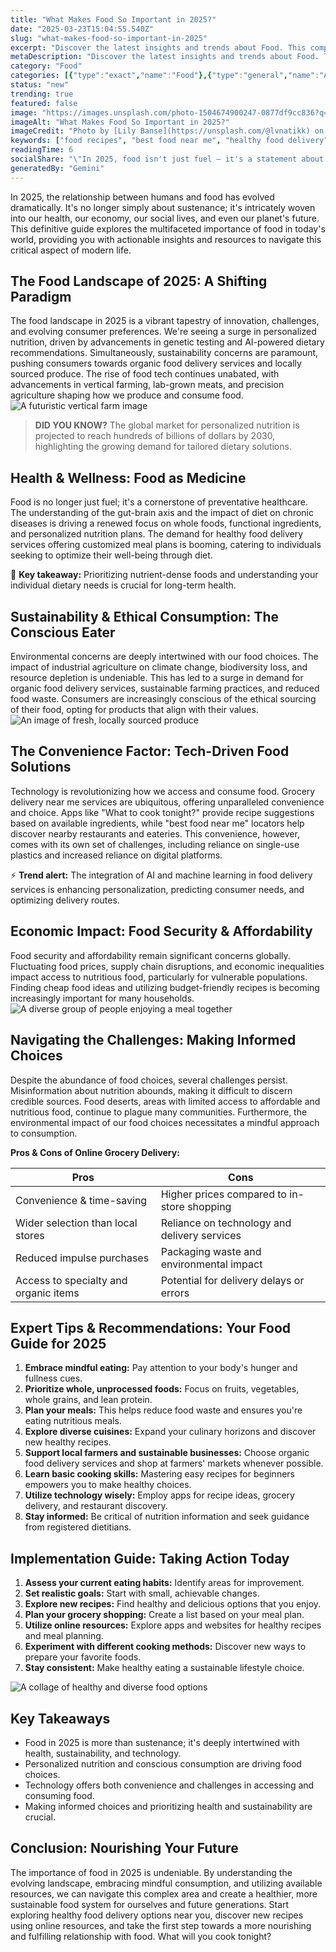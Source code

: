 ```yaml
---
title: "What Makes Food So Important in 2025?"
date: "2025-03-23T15:04:55.540Z"
slug: "what-makes-food-so-important-in-2025"
excerpt: "Discover the latest insights and trends about Food. This comprehensive guide covers everything you need to know about Food in 2025."
metaDescription: "Discover the latest insights and trends about Food. This comprehensive guide covers everything you need to know about Food in 2025."
category: "Food"
categories: [{"type":"exact","name":"Food"},{"type":"general","name":"Agriculture"},{"type":"medium","name":"Crop Science"},{"type":"specific","name":"Hydroponics"},{"type":"niche","name":"Vertical Farming"}]
status: "new"
trending: true
featured: false
image: "https://images.unsplash.com/photo-1504674900247-0877df9cc836?q=85&w=1200&fit=max&fm=webp&auto=compress"
imageAlt: "What Makes Food So Important in 2025?"
imageCredit: "Photo by [Lily Banse](https://unsplash.com/@lvnatikk) on Unsplash"
keywords: ["food recipes", "best food near me", "healthy food delivery", "cheap food ideas", "what to cook tonight", "easy recipes for beginners", "best restaurants near me", "organic food delivery services", "where to eat", "grocery delivery near me"]
readingTime: 6
socialShare: "\"In 2025, food isn't just fuel – it's a statement about our health, our values, and our planet's future.  What choices are you making?\""
generatedBy: "Gemini"
---
```




In 2025, the relationship between humans and food has evolved dramatically. It's no longer simply about sustenance; it's intricately woven into our health, our economy, our social lives, and even our planet's future.  This definitive guide explores the multifaceted importance of food in today's world, providing you with actionable insights and resources to navigate this critical aspect of modern life.

## The Food Landscape of 2025: A Shifting Paradigm

The food landscape in 2025 is a vibrant tapestry of innovation, challenges, and evolving consumer preferences.  We're seeing a surge in personalized nutrition, driven by advancements in genetic testing and AI-powered dietary recommendations.  Simultaneously, sustainability concerns are paramount, pushing consumers towards organic food delivery services and locally sourced produce.  The rise of food tech continues unabated, with advancements in vertical farming, lab-grown meats, and precision agriculture shaping how we produce and consume food. ![A futuristic vertical farm image](https://images.unsplash.com/photo-1482049016688-2d3e1b311543?q=85&w=1200&fit=max&fm=webp&auto=compress)

> **DID YOU KNOW?**  The global market for personalized nutrition is projected to reach hundreds of billions of dollars by 2030, highlighting the growing demand for tailored dietary solutions.

##  Health & Wellness: Food as Medicine

Food is no longer just fuel; it's a cornerstone of preventative healthcare.  The understanding of the gut-brain axis and the impact of diet on chronic diseases is driving a renewed focus on whole foods, functional ingredients, and personalized nutrition plans.  The demand for healthy food delivery services offering customized meal plans is booming, catering to individuals seeking to optimize their well-being through diet.

🔑 **Key takeaway:** Prioritizing nutrient-dense foods and understanding your individual dietary needs is crucial for long-term health.

##  Sustainability & Ethical Consumption:  The Conscious Eater

Environmental concerns are deeply intertwined with our food choices.  The impact of industrial agriculture on climate change, biodiversity loss, and resource depletion is undeniable.  This has led to a surge in demand for organic food delivery services, sustainable farming practices, and reduced food waste.  Consumers are increasingly conscious of the ethical sourcing of their food, opting for products that align with their values. ![An image of fresh, locally sourced produce](https://images.unsplash.com/photo-1467003909585-2f8a72700288?q=85&w=1200&fit=max&fm=webp&auto=compress)

## The Convenience Factor:  Tech-Driven Food Solutions

Technology is revolutionizing how we access and consume food.  Grocery delivery near me services are ubiquitous, offering unparalleled convenience and choice.  Apps like "What to cook tonight?" provide recipe suggestions based on available ingredients, while "best food near me" locators help discover nearby restaurants and eateries.  This convenience, however, comes with its own set of challenges, including reliance on single-use plastics and increased reliance on digital platforms.

⚡ **Trend alert:**  The integration of AI and machine learning in food delivery services is enhancing personalization, predicting consumer needs, and optimizing delivery routes.

##  Economic Impact:  Food Security & Affordability

Food security and affordability remain significant concerns globally.  Fluctuating food prices, supply chain disruptions, and economic inequalities impact access to nutritious food, particularly for vulnerable populations.  Finding cheap food ideas and utilizing budget-friendly recipes is becoming increasingly important for many households.  ![A diverse group of people enjoying a meal together](https://images.unsplash.com/photo-1512621776951-a57141f2eefd?q=85&w=1200&fit=max&fm=webp&auto=compress)

## Navigating the Challenges:  Making Informed Choices

Despite the abundance of food choices, several challenges persist.  Misinformation about nutrition abounds, making it difficult to discern credible sources.  Food deserts, areas with limited access to affordable and nutritious food, continue to plague many communities.  Furthermore, the environmental impact of our food choices necessitates a mindful approach to consumption.

**Pros & Cons of Online Grocery Delivery:**

| Pros                                      | Cons                                         |
|-------------------------------------------|---------------------------------------------|
| Convenience & time-saving                | Higher prices compared to in-store shopping |
| Wider selection than local stores          | Reliance on technology and delivery services |
| Reduced impulse purchases                 | Packaging waste and environmental impact     |
| Access to specialty and organic items     | Potential for delivery delays or errors      |

## Expert Tips & Recommendations:  Your Food Guide for 2025

1. **Embrace mindful eating:** Pay attention to your body's hunger and fullness cues.
2. **Prioritize whole, unprocessed foods:** Focus on fruits, vegetables, whole grains, and lean protein.
3. **Plan your meals:** This helps reduce food waste and ensures you're eating nutritious meals.
4. **Explore diverse cuisines:** Expand your culinary horizons and discover new healthy recipes.
5. **Support local farmers and sustainable businesses:** Choose organic food delivery services and shop at farmers' markets whenever possible.
6. **Learn basic cooking skills:**  Mastering easy recipes for beginners empowers you to make healthy choices.
7. **Utilize technology wisely:**  Employ apps for recipe ideas, grocery delivery, and restaurant discovery.
8. **Stay informed:**  Be critical of nutrition information and seek guidance from registered dietitians.

## Implementation Guide: Taking Action Today

1. **Assess your current eating habits:** Identify areas for improvement.
2. **Set realistic goals:**  Start with small, achievable changes.
3. **Explore new recipes:** Find healthy and delicious options that you enjoy.
4. **Plan your grocery shopping:**  Create a list based on your meal plan.
5. **Utilize online resources:**  Explore apps and websites for healthy recipes and meal planning.
6. **Experiment with different cooking methods:**  Discover new ways to prepare your favorite foods.
7. **Stay consistent:**  Make healthy eating a sustainable lifestyle choice.

![A collage of healthy and diverse food options](https://images.unsplash.com/photo-1504674900247-0877df9cc836?q=85&w=1200&fit=max&fm=webp&auto=compress)

## Key Takeaways

* Food in 2025 is more than sustenance; it's deeply intertwined with health, sustainability, and technology.
*  Personalized nutrition and conscious consumption are driving food choices.
*  Technology offers both convenience and challenges in accessing and consuming food.
*  Making informed choices and prioritizing health and sustainability are crucial.

## Conclusion:  Nourishing Your Future

The importance of food in 2025 is undeniable. By understanding the evolving landscape, embracing mindful consumption, and utilizing available resources, we can navigate this complex area and create a healthier, more sustainable food system for ourselves and future generations.  Start exploring healthy food delivery options near you, discover new recipes using online resources, and take the first step towards a more nourishing and fulfilling relationship with food.  What will you cook tonight?

